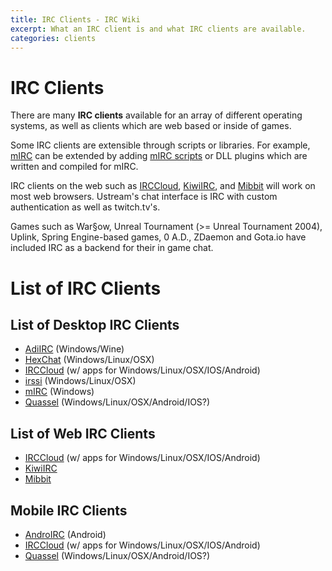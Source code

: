 ```yaml
---
title: IRC Clients - IRC Wiki
excerpt: What an IRC client is and what IRC clients are available.
categories: clients
---
```

# IRC Clients
There are many **IRC clients** available for an array of different operating systems, as well as clients which are web based or inside of games.

Some IRC clients are extensible through scripts or libraries. For example, [mIRC](/wiki/client/mirc) can be extended by adding [mIRC scripts](/wiki/client/mirc#Scripting) or DLL plugins which are written and compiled for mIRC.

IRC clients on the web such as [IRCCloud](/wiki/client/irccloud), [KiwiIRC](/wiki/client/kiwiirc), and [Mibbit](/wiki/client/mibbit) will work on most web browsers. Ustream's chat interface is IRC with custom authentication as well as twitch.tv's.

Games such as War§ow, Unreal Tournament (>= Unreal Tournament 2004), Uplink, Spring Engine-based games, 0 A.D., ZDaemon and Gota.io have included IRC as a backend for their in game chat.

# List of IRC Clients
## List of Desktop IRC Clients
* [AdiIRC](/wiki/client/adiirc) (Windows/Wine)
* [HexChat](/wiki/client/hexchat) (Windows/Linux/OSX)
* [IRCCloud](/wiki/client/irccloud) (w/ apps for Windows/Linux/OSX/IOS/Android)
* [irssi](/wiki/client/irssi) (Windows/Linux/OSX)
* [mIRC](/wiki/client/mirc) (Windows)
* [Quassel](/wiki/client/quassel-client) (Windows/Linux/OSX/Android/IOS?)

## List of Web IRC Clients
* [IRCCloud](/wiki/client/irccloud) (w/ apps for Windows/Linux/OSX/IOS/Android)
* [KiwiIRC](/wiki/client/kiwiirc)
* [Mibbit](/wiki/client/mibbit)

## Mobile IRC Clients
* [AndroIRC](/wiki/client/androirc) (Android)
* [IRCCloud](/wiki/client/irccloud) (w/ apps for Windows/Linux/OSX/IOS/Android)
* [Quassel](/wiki/client/quassel-client) (Windows/Linux/OSX/Android/IOS?)